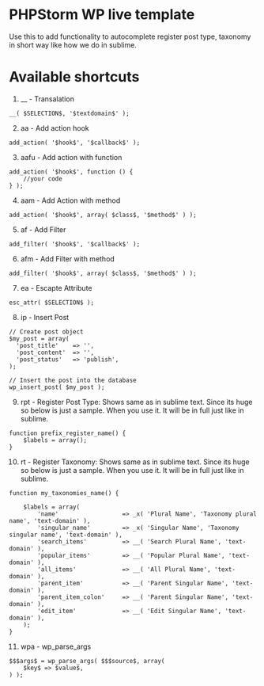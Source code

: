 # PHPStorm WP live template
Use this to add functionality to autocomplete register post type, taxonomy in short way like how we do in sublime.

# Available shortcuts
1. __ - Transalation
```
__( $SELECTION$, '$textdomain$' );
```

2. aa - Add action hook
```
add_action( '$hook$', '$callback$' );
```

3. aafu - Add action with function
```
add_action( '$hook$', function () {
	//your code
} );
```

4. aam - Add Action with method
```
add_action( '$hook$', array( $class$, '$method$' ) );
```

5. af - Add Filter
```
add_filter( '$hook$', '$callback$' );
```

6. afm - Add Filter with method
```
add_filter( '$hook$', array( $class$, '$method$' ) );
```

7. ea - Escapte Attribute
```
esc_attr( $SELECTION$ );
```

8. ip - Insert Post
```
// Create post object
$my_post = array(
  'post_title'    => '',
  'post_content'  => '',
  'post_status'   => 'publish',
);

// Insert the post into the database
wp_insert_post( $my_post );
```

9. rpt - Register Post Type: Shows same as in sublime text. Since its huge so below is just a sample. When you use it. It will be in full just like in sublime.
```
function prefix_register_name() {
	$labels = array();
}
```

10. rt - Register Taxonomy: Shows same as in sublime text. Since its huge so below is just a sample. When you use it. It will be in full just like in sublime.
```
function my_taxonomies_name() {

	$labels = array(
		'name'                  => _x( 'Plural Name', 'Taxonomy plural name', 'text-domain' ),
		'singular_name'         => _x( 'Singular Name', 'Taxonomy singular name', 'text-domain' ),
		'search_items'          => __( 'Search Plural Name', 'text-domain' ),
		'popular_items'         => __( 'Popular Plural Name', 'text-domain' ),
		'all_items'             => __( 'All Plural Name', 'text-domain' ),
		'parent_item'           => __( 'Parent Singular Name', 'text-domain' ),
		'parent_item_colon'     => __( 'Parent Singular Name', 'text-domain' ),
		'edit_item'             => __( 'Edit Singular Name', 'text-domain' ),
	);
}
```

11. wpa - wp_parse_args
```
$$$args$ = wp_parse_args( $$$source$, array(
	$key$ => $value$,
) );
```